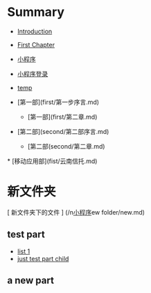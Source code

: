 # Summary

* [Introduction](README.md)
* [First Chapter](/chapter1.md)
* [小程序](xiao-cheng-xu.md)
* [小程序登录](/小程序/小程序.md)
* [temp](temp.md)

* \[第一部\]\(first/第一步序言.md\)
  * \[第一部\]\(first/第二章.md\)
* \[第二部\]\(second/第二部序言.md\)
  * \[第二部\(second/第二章.md\)

\*  \[移动应用部\]\(fist/云南信托.md\)



# 新文件夹

\[ 新文件夹下的文件 \] \(/n[小程序](/xiao-cheng-xu.md)ew folder/new.md\)

## test part

* [list 1](list-1.md)
* [just test part child](just-test-part-child.md)

## a new part



